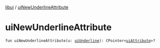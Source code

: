 [libui](README.md) / [uiNewUnderlineAttribute](ui-new-underline-attribute.md)

# uiNewUnderlineAttribute

`fun uiNewUnderlineAttribute(u: `[`uiUnderline`](ui-underline.md)`): CPointer<`[`uiAttribute`](ui-attribute.md)`>?`